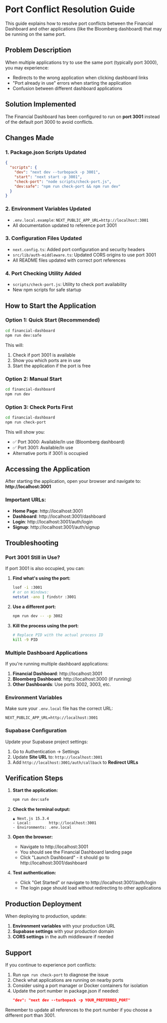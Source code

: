 # Port Conflict Resolution Guide

This guide explains how to resolve port conflicts between the Financial Dashboard and other applications (like the Bloomberg dashboard) that may be running on the same port.

## Problem Description

When multiple applications try to use the same port (typically port 3000), you may experience:
- Redirects to the wrong application when clicking dashboard links
- "Port already in use" errors when starting the application
- Confusion between different dashboard applications

## Solution Implemented

The Financial Dashboard has been configured to run on **port 3001** instead of the default port 3000 to avoid conflicts.

## Changes Made

### 1. Package.json Scripts Updated
```json
{
  "scripts": {
    "dev": "next dev --turbopack -p 3001",
    "start": "next start -p 3001",
    "check-port": "node scripts/check-port.js",
    "dev:safe": "npm run check-port && npm run dev"
  }
}
```

### 2. Environment Variables Updated
- `.env.local.example`: `NEXT_PUBLIC_APP_URL=http://localhost:3001`
- All documentation updated to reference port 3001

### 3. Configuration Files Updated
- `next.config.ts`: Added port configuration and security headers
- `src/lib/auth-middleware.ts`: Updated CORS origins to use port 3001
- All README files updated with correct port references

### 4. Port Checking Utility Added
- `scripts/check-port.js`: Utility to check port availability
- New npm scripts for safe startup

## How to Start the Application

### Option 1: Quick Start (Recommended)
```bash
cd financial-dashboard
npm run dev:safe
```

This will:
1. Check if port 3001 is available
2. Show you which ports are in use
3. Start the application if the port is free

### Option 2: Manual Start
```bash
cd financial-dashboard
npm run dev
```

### Option 3: Check Ports First
```bash
cd financial-dashboard
npm run check-port
```

This will show you:
- ✅ Port 3000: Available/In use (Bloomberg dashboard)
- ✅ Port 3001: Available/In use
- Alternative ports if 3001 is occupied

## Accessing the Application

After starting the application, open your browser and navigate to:
**http://localhost:3001**

### Important URLs:
- **Home Page**: http://localhost:3001
- **Dashboard**: http://localhost:3001/dashboard
- **Login**: http://localhost:3001/auth/login
- **Signup**: http://localhost:3001/auth/signup

## Troubleshooting

### Port 3001 Still in Use?
If port 3001 is also occupied, you can:

1. **Find what's using the port:**
   ```bash
   lsof -i :3001
   # or on Windows:
   netstat -ano | findstr :3001
   ```

2. **Use a different port:**
   ```bash
   npm run dev -- -p 3002
   ```

3. **Kill the process using the port:**
   ```bash
   # Replace PID with the actual process ID
   kill -9 PID
   ```

### Multiple Dashboard Applications
If you're running multiple dashboard applications:

1. **Financial Dashboard**: http://localhost:3001
2. **Bloomberg Dashboard**: http://localhost:3000 (if running)
3. **Other Dashboards**: Use ports 3002, 3003, etc.

### Environment Variables
Make sure your `.env.local` file has the correct URL:
```env
NEXT_PUBLIC_APP_URL=http://localhost:3001
```

### Supabase Configuration
Update your Supabase project settings:
1. Go to Authentication → Settings
2. Update **Site URL** to: `http://localhost:3001`
3. Add `http://localhost:3001/auth/callback` to **Redirect URLs**

## Verification Steps

1. **Start the application:**
   ```bash
   npm run dev:safe
   ```

2. **Check the terminal output:**
   ```
   ▲ Next.js 15.3.4
   - Local:        http://localhost:3001
   - Environments: .env.local
   ```

3. **Open the browser:**
   - Navigate to http://localhost:3001
   - You should see the Financial Dashboard landing page
   - Click "Launch Dashboard" - it should go to http://localhost:3001/dashboard

4. **Test authentication:**
   - Click "Get Started" or navigate to http://localhost:3001/auth/login
   - The login page should load without redirecting to other applications

## Production Deployment

When deploying to production, update:
1. **Environment variables** with your production URL
2. **Supabase settings** with your production domain
3. **CORS settings** in the auth middleware if needed

## Support

If you continue to experience port conflicts:
1. Run `npm run check-port` to diagnose the issue
2. Check what applications are running on nearby ports
3. Consider using a port manager or Docker containers for isolation
4. Update the port number in package.json if needed:
   ```json
   "dev": "next dev --turbopack -p YOUR_PREFERRED_PORT"
   ```

Remember to update all references to the port number if you choose a different port than 3001.
